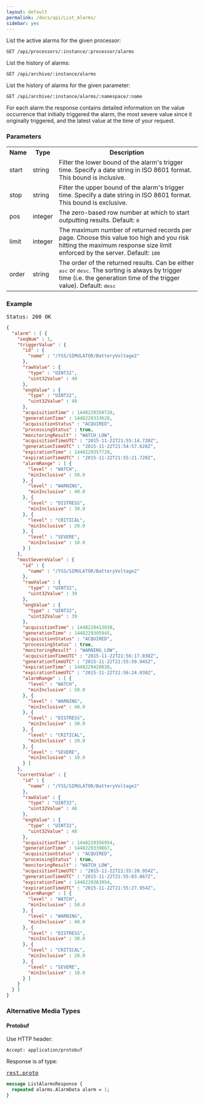 ```yaml
---
layout: default
permalink: /docs/api/List_Alarms/
sidebar: yes
---
```


List the active alarms for the given processor:

    GET /api/processors/:instance/:processor/alarms

List the history of alarms:

    GET /api/archive/:instance/alarms
    
List the history of alarms for the given parameter:

    GET /api/archive/:instance/alarms/:namespace/:name 
    
For each alarm the response contains detailed information on the value occurrence that initially triggered the alarm, the most severe value since it originally triggered, and the latest value at the time of your request.


### Parameters

<table class="inline">
    <tr>
        <th>Name</th>
        <th>Type</th>
        <th>Description</th>
    </tr>
    <tr>
        <td class="code">start</td>
        <td class="code">string</td>
        <td>Filter the lower bound of the alarm's trigger time. Specify a date string in ISO 8601 format. This bound is inclusive.</td>
    </tr>
    <tr>
        <td class="code">stop</td>
        <td class="code">string</td>
        <td>Filter the upper bound of the alarm's trigger time. Specify a date string in ISO 8601 format. This bound is exclusive.</td>
    </tr>
    <tr>
        <td class="code">pos</td>
        <td class="code">integer</td>
        <td>The zero-based row number at which to start outputting results. Default: <tt>0</tt></td>
    </tr>
    <tr>
        <td class="code">limit</td>
        <td class="code">integer</td>
        <td>The maximum number of returned records per page. Choose this value too high and you risk hitting the maximum response size limit enforced by the server. Default: <tt>100</tt></td>
    </tr>
    <tr>
        <td class="code">order</td>
        <td class="code">string</td>
        <td>The order of the returned results. Can be either <tt>asc</tt> or <tt>desc</tt>. The sorting is always by trigger time (i.e. the generation time of the trigger value). Default: <tt>desc</tt></td>
    </tr>
</table>

### Example

<pre class="header">Status: 200 OK</pre>
```json
{
  "alarm" : [ {
    "seqNum" : 1,
    "triggerValue" : {
      "id" : {
        "name" : "/YSS/SIMULATOR/BatteryVoltage2"
      },
      "rawValue" : {
        "type" : "UINT32",
        "uint32Value" : 49
      },
      "engValue" : {
        "type" : "UINT32",
        "uint32Value" : 49
      },
      "acquisitionTime" : 1448229350720,
      "generationTime" : 1448229333628,
      "acquisitionStatus" : "ACQUIRED",
      "processingStatus" : true,
      "monitoringResult" : "WATCH_LOW",
      "acquisitionTimeUTC" : "2015-11-22T21:55:14.720Z",
      "generationTimeUTC" : "2015-11-22T21:54:57.628Z",
      "expirationTime" : 1448229357720,
      "expirationTimeUTC" : "2015-11-22T21:55:21.720Z",
      "alarmRange" : [ {
        "level" : "WATCH",
        "minInclusive" : 50.0
      }, {
        "level" : "WARNING",
        "minInclusive" : 40.0
      }, {
        "level" : "DISTRESS",
        "minInclusive" : 30.0
      }, {
        "level" : "CRITICAL",
        "minInclusive" : 20.0
      }, {
        "level" : "SEVERE",
        "minInclusive" : 10.0
      } ]
    },
    "mostSevereValue" : {
      "id" : {
        "name" : "/YSS/SIMULATOR/BatteryVoltage2"
      },
      "rawValue" : {
        "type" : "UINT32",
        "uint32Value" : 39
      },
      "engValue" : {
        "type" : "UINT32",
        "uint32Value" : 39
      },
      "acquisitionTime" : 1448229413038,
      "generationTime" : 1448229395945,
      "acquisitionStatus" : "ACQUIRED",
      "processingStatus" : true,
      "monitoringResult" : "WARNING_LOW",
      "acquisitionTimeUTC" : "2015-11-22T21:56:17.038Z",
      "generationTimeUTC" : "2015-11-22T21:55:59.945Z",
      "expirationTime" : 1448229420038,
      "expirationTimeUTC" : "2015-11-22T21:56:24.038Z",
      "alarmRange" : [ {
        "level" : "WATCH",
        "minInclusive" : 50.0
      }, {
        "level" : "WARNING",
        "minInclusive" : 40.0
      }, {
        "level" : "DISTRESS",
        "minInclusive" : 30.0
      }, {
        "level" : "CRITICAL",
        "minInclusive" : 20.0
      }, {
        "level" : "SEVERE",
        "minInclusive" : 10.0
      } ]
    },
    "currentValue" : {
      "id" : {
        "name" : "/YSS/SIMULATOR/BatteryVoltage2"
      },
      "rawValue" : {
        "type" : "UINT32",
        "uint32Value" : 48
      },
      "engValue" : {
        "type" : "UINT32",
        "uint32Value" : 48
      },
      "acquisitionTime" : 1448229356954,
      "generationTime" : 1448229339867,
      "acquisitionStatus" : "ACQUIRED",
      "processingStatus" : true,
      "monitoringResult" : "WATCH_LOW",
      "acquisitionTimeUTC" : "2015-11-22T21:55:20.954Z",
      "generationTimeUTC" : "2015-11-22T21:55:03.867Z",
      "expirationTime" : 1448229363954,
      "expirationTimeUTC" : "2015-11-22T21:55:27.954Z",
      "alarmRange" : [ {
        "level" : "WATCH",
        "minInclusive" : 50.0
      }, {
        "level" : "WARNING",
        "minInclusive" : 40.0
      }, {
        "level" : "DISTRESS",
        "minInclusive" : 30.0
      }, {
        "level" : "CRITICAL",
        "minInclusive" : 20.0
      }, {
        "level" : "SEVERE",
        "minInclusive" : 10.0
      } ]
    }
  } ]
}
```

### Alternative Media Types

#### Protobuf

Use HTTP header:

    Accept: application/protobuf
    
Response is of type:

<pre class="r header"><a href="/docs/api/rest.proto/">rest.proto</a></pre>
```proto
message ListAlarmsResponse {
  repeated alarms.AlarmData alarm = 1;
}
```

